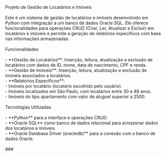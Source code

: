 <p align="left">Projeto de Gestão de Locatários e Imóveis<br><br>Este é um sistema de gestão de locatários e imóveis desenvolvido em Python com integração a um banco de dados Oracle SQL. Ele oferece funcionalidades para operações CRUD (Criar, Ler, Atualizar e Excluir) em locatários e imóveis e permite a geração de relatórios específicos com base nas informações armazenadas.<br><br> Funcionalidades<br><br>- **Gestão de Locatários**: Inserção, leitura, atualização e exclusão de locatários com dados de ID, nome, data de nascimento, CPF e renda.<br>- **Gestão de Imóveis**: Inserção, leitura, atualização e exclusão de imóveis associados a locatários.<br>- **Relatórios Específicos**:<br>  - Imóveis por locatário (locatário escolhido pelo usuário).<br>  - Imóveis localizados em São Paulo, com locatários entre 30 e 48 anos.<br>  - Imóveis do tipo apartamento com valor de aluguel superior a 2500.<br><br>Tecnologias Utilizadas<br><br>- **Python** para a interface e operações CRUD.<br>- **Oracle SQL** como banco de dados relacional para armazenar dados dos locatários e imóveis.<br>- **Oracle Database Driver (oracledb)** para a conexão com o banco de dados Oracle.<br><br>
###
